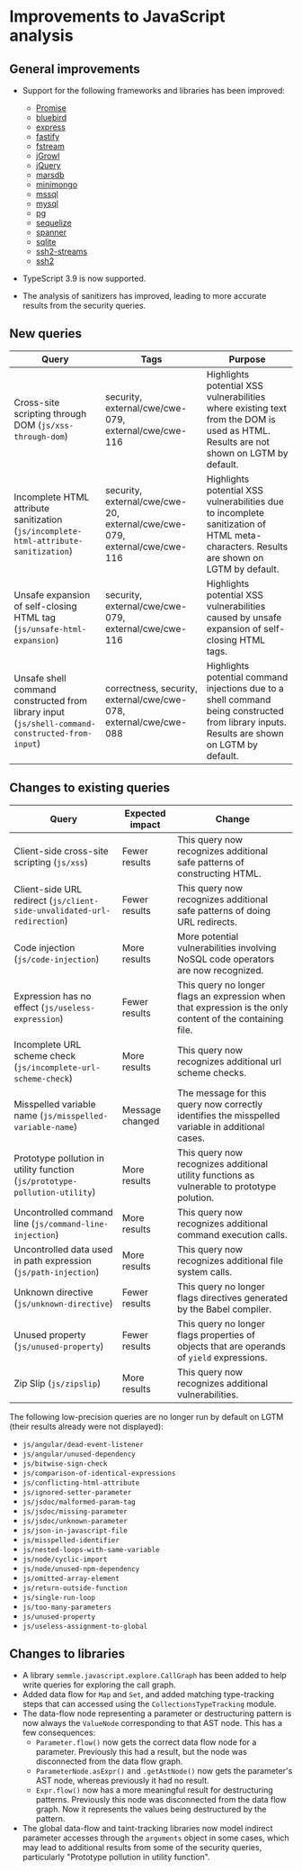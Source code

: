 # Improvements to JavaScript analysis

## General improvements

* Support for the following frameworks and libraries has been improved:
  - [Promise](https://developer.mozilla.org/en-US/docs/Web/JavaScript/Reference/Global_Objects/Promise)
  - [bluebird](http://bluebirdjs.com/)
  - [express](https://www.npmjs.com/package/express)
  - [fastify](https://www.npmjs.com/package/fastify)
  - [fstream](https://www.npmjs.com/package/fstream)
  - [jGrowl](https://github.com/stanlemon/jGrowl)
  - [jQuery](https://jquery.com/)
  - [marsdb](https://www.npmjs.com/package/marsdb)
  - [minimongo](https://www.npmjs.com/package/minimongo/)
  - [mssql](https://www.npmjs.com/package/mssql)
  - [mysql](https://www.npmjs.com/package/mysql)
  - [pg](https://www.npmjs.com/package/pg)
  - [sequelize](https://www.npmjs.com/package/sequelize)
  - [spanner](https://www.npmjs.com/package/spanner)
  - [sqlite](https://www.npmjs.com/package/sqlite)
  - [ssh2-streams](https://www.npmjs.com/package/ssh2-streams)
  - [ssh2](https://www.npmjs.com/package/ssh2)

* TypeScript 3.9 is now supported.

* The analysis of sanitizers has improved, leading to more accurate
  results from the security queries.

## New queries

| **Query**                                                                       | **Tags**                                                          | **Purpose**                                                                                                                                                                            |
|---------------------------------------------------------------------------------|-------------------------------------------------------------------|----------------------------------------------------------------------------------------------------------------------------------------------------------------------------------------|
| Cross-site scripting through DOM (`js/xss-through-dom`) | security, external/cwe/cwe-079, external/cwe/cwe-116 | Highlights potential XSS vulnerabilities where existing text from the DOM is used as HTML. Results are not shown on LGTM by default. |
| Incomplete HTML attribute sanitization (`js/incomplete-html-attribute-sanitization`) | security, external/cwe/cwe-20, external/cwe/cwe-079, external/cwe/cwe-116 | Highlights potential XSS vulnerabilities due to incomplete sanitization of HTML meta-characters. Results are shown on LGTM by default. |
| Unsafe expansion of self-closing HTML tag (`js/unsafe-html-expansion`) | security, external/cwe/cwe-079, external/cwe/cwe-116 | Highlights potential XSS vulnerabilities caused by unsafe expansion of self-closing HTML tags. |
| Unsafe shell command constructed from library input (`js/shell-command-constructed-from-input`) | correctness, security, external/cwe/cwe-078, external/cwe/cwe-088 | Highlights potential command injections due to a shell command being constructed from library inputs. Results are shown on LGTM by default. |

## Changes to existing queries

| **Query**                      | **Expected impact**          | **Change**                                                                |
|--------------------------------|------------------------------|---------------------------------------------------------------------------|
| Client-side cross-site scripting (`js/xss`) | Fewer results | This query now recognizes additional safe patterns of constructing HTML. |
| Client-side URL redirect (`js/client-side-unvalidated-url-redirection`) | Fewer results | This query now recognizes additional safe patterns of doing URL redirects. |
| Code injection (`js/code-injection`) | More results | More potential vulnerabilities involving NoSQL code operators are now recognized. |
| Expression has no effect (`js/useless-expression`) | Fewer results | This query no longer flags an expression when that expression is the only content of the containing file. |
| Incomplete URL scheme check (`js/incomplete-url-scheme-check`) | More results | This query now recognizes additional url scheme checks. |
| Misspelled variable name (`js/misspelled-variable-name`) | Message changed | The message for this query now correctly identifies the misspelled variable in additional cases. |
| Prototype pollution in utility function (`js/prototype-pollution-utility`) | More results | This query now recognizes additional utility functions as vulnerable to prototype polution. |
| Uncontrolled command line (`js/command-line-injection`) | More results | This query now recognizes additional command execution calls. |
| Uncontrolled data used in path expression (`js/path-injection`) | More results | This query now recognizes additional file system calls. |
| Unknown directive (`js/unknown-directive`) | Fewer results | This query no longer flags directives generated by the Babel compiler. |
| Unused property (`js/unused-property`) | Fewer results | This query no longer flags properties of objects that are operands of `yield` expressions. |
| Zip Slip (`js/zipslip`) | More results | This query now recognizes additional vulnerabilities. |

The following low-precision queries are no longer run by default on LGTM (their results already were not displayed):

  - `js/angular/dead-event-listener`
  - `js/angular/unused-dependency`
  - `js/bitwise-sign-check`
  - `js/comparison-of-identical-expressions`
  - `js/conflicting-html-attribute`
  - `js/ignored-setter-parameter`
  - `js/jsdoc/malformed-param-tag`
  - `js/jsdoc/missing-parameter`
  - `js/jsdoc/unknown-parameter`
  - `js/json-in-javascript-file`
  - `js/misspelled-identifier`
  - `js/nested-loops-with-same-variable`
  - `js/node/cyclic-import`
  - `js/node/unused-npm-dependency`
  - `js/omitted-array-element`
  - `js/return-outside-function`
  - `js/single-run-loop`
  - `js/too-many-parameters`
  - `js/unused-property`
  - `js/useless-assignment-to-global`

## Changes to libraries

* A library `semmle.javascript.explore.CallGraph` has been added to help write queries for exploring the call graph.
* Added data flow for `Map` and `Set`, and added matching type-tracking steps that can accessed using the `CollectionsTypeTracking` module.
* The data-flow node representing a parameter or destructuring pattern is now always the `ValueNode` corresponding to that AST node. This has a few consequences:
  - `Parameter.flow()` now gets the correct data flow node for a parameter. Previously this had a result, but the node was disconnected from the data flow graph.
  - `ParameterNode.asExpr()` and `.getAstNode()` now gets the parameter's AST node, whereas previously it had no result.
  - `Expr.flow()` now has a more meaningful result for destructuring patterns. Previously this node was disconnected from the data flow graph. Now it represents the values being destructured by the pattern.
* The global data-flow and taint-tracking libraries now model indirect parameter accesses through the `arguments` object in some cases, which may lead to additional results from some of the security queries, particularly "Prototype pollution in utility function".
